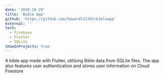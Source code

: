 ```yaml
---
date: '2018-10-29'
title: 'Bible App'
github: 'https://github.com/howardt12345/bibleapp'
external: ''
tech:
  - Firebase
  - Flutter
  - SQLite
showInProjects: true
---
```


A bible app made with Flutter, utilizing Bible data from SQLite files. The app also features user authentication and stores user information on Cloud Firestore
